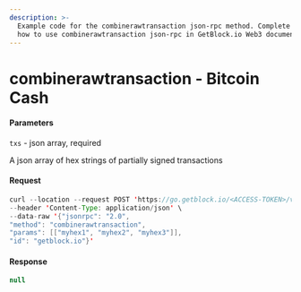 ```yaml
---
description: >-
  Example code for the combinerawtransaction json-rpc method. Сomplete guide on
  how to use combinerawtransaction json-rpc in GetBlock.io Web3 documentation.
---
```


# combinerawtransaction - Bitcoin Cash

#### Parameters

`txs` - json array, required

A json array of hex strings of partially signed transactions

#### Request

```java
curl --location --request POST 'https://go.getblock.io/<ACCESS-TOKEN>/v1/mainnet/' \
--header 'Content-Type: application/json' \
--data-raw '{"jsonrpc": "2.0",
"method": "combinerawtransaction",
"params": [["myhex1", "myhex2", "myhex3"]],
"id": "getblock.io"}'
```

#### Response

```java
null
```
